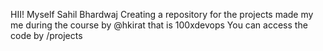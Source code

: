 HII!
Myself Sahil Bhardwaj 
Creating a repository for the projects made my me during the course by @hkirat that is 100xdevops 
You can access the code by /projects
